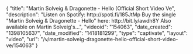 {
    "title": "Martin Solveig & Dragonette - Hello (Official Short Video Ve",
    "description": "Listen on Spotify: http:\/\/spoti.fi\/185JtMp Buy the single \"Martin Solveig & Dragonette - Hello\" here: http:\/\/bit.ly\/awdh8Y Also available on Martin Solveig's...",
    "videoid": "154063",
    "date_created": "1398105637",
    "date_modified": "1418181299",
    "type": "captivate",
    "layout": "video",
    "url": "\/v\/martin-solveig-dragonette-hello-official-short-video-ve\/154063"
}